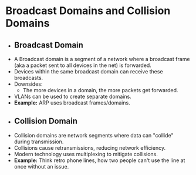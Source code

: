 # Broadcast Domains and Collision Domains
- ## Broadcast Domain
- A Broadcast domain is a segment of a network where a broadcast frame (aka a packet sent to all devices in the net) is forwarded.
- Devices within the same broadcast domain can receive these broadcasts.
- Downsides:
	- The more devices in a domain, the more packets get forwarded.
- VLANs can be used to create separate domains.
- **Example:** ARP uses broadcast frames/domains.
- ## Collision Domain
- Collision domains are network segments where data can "collide" during transmission.
- Collisions cause retransmissions, reducing network efficiency.
- Modern technology uses multiplexing to mitigate collisions.
- **Example:** Think retro phone lines, how two people can't use the line at once without an issue.